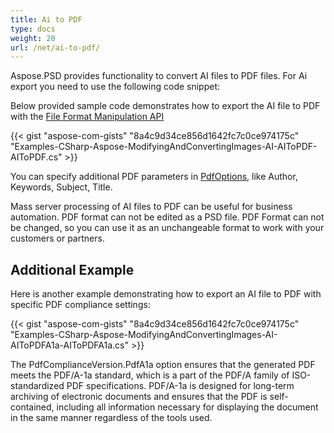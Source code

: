 ```yaml
---
title: Ai to PDF
type: docs
weight: 20
url: /net/ai-to-pdf/
---
```


Aspose.PSD provides functionality to convert AI files to PDF files. For Ai export you need to use the following code snippet:

Below provided sample code demonstrates how to export the AI file to PDF with the [File Format Manipulation API](/psd/net/manipulate-different-image-file-formats/)

{{< gist "aspose-com-gists" "8a4c9d34ce856d1642fc7c0ce974175c" "Examples-CSharp-Aspose-ModifyingAndConvertingImages-AI-AIToPDF-AIToPDF.cs" >}}

You can specify additional PDF parameters in [PdfOptions](https://reference.aspose.com/psd/net/aspose.psd.imageoptions/pdfoptions), like Author, Keywords, Subject, Title.

Mass server processing of AI files to PDF can be useful for business automation. PDF format can not be edited as a PSD file. PDF Format can not be changed, so you can use it as an unchangeable format to work with your customers or partners.

## Additional Example

Here is another example demonstrating how to export an AI file to PDF with specific PDF compliance settings:

{{< gist "aspose-com-gists" "8a4c9d34ce856d1642fc7c0ce974175c" "Examples-CSharp-Aspose-ModifyingAndConvertingImages-AI-AIToPDFA1a-AIToPDFA1a.cs" >}}

The PdfComplianceVersion.PdfA1a option ensures that the generated PDF meets the PDF/A-1a standard, which is a part of the PDF/A family of ISO-standardized PDF specifications. PDF/A-1a is designed for long-term archiving of electronic documents and ensures that the PDF is self-contained, including all information necessary for displaying the document in the same manner regardless of the tools used.
